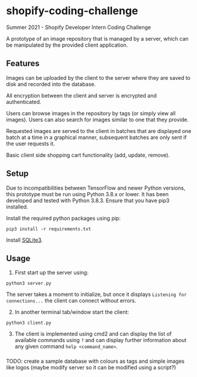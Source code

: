 # shopify-coding-challenge
Summer 2021 - Shopify Developer Intern Coding Challenge

A prototype of an image repository that is managed by a server, which can be manipulated by the provided client application.

## Features

Images can be uploaded by the client to the server where they are saved to disk and recorded into 
the database. 

All encryption between the client and server is encrypted and authenticated. 

Users can browse images in the repository by tags (or simply view all images). Users can also search for images similar to one that they provide. 

Requested images are served to the client in batches that are displayed one batch at a time in a 
graphical manner, subsequent batches are only sent if the user requests it. 

Basic client side shopping cart functionality (add, update, remove). 

## Setup

Due to incompatibilities between TensorFlow and newer Python versions, this prototype must be run using Python 3.8.x or lower. It has been developed and tested with Python 3.8.3. Ensure that you have pip3 installed.

Install the required python packages using pip:

```pip3 install -r requirements.txt```

Install [SQLite3](https://www.sqlite.org/download.html).

## Usage

1. First start up the server using:

```python3 server.py```

The server takes a moment to initialize, but once it displays ```Listening for connections...``` the client can connect without errors. 

2. In another terminal tab/window start the client: 

```python3 client.py```

3. The client is implemented using cmd2 and can display the list of available commands using ```?``` and can display further information about any given command ```help <command_name>```.

###

TODO: create a sample database with colours as tags and simple images like logos (maybe modify server so it can be modified using a script?)

